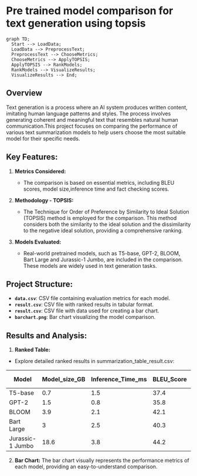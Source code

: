 # Pre trained model comparison for text generation using topsis
```mermaid
graph TD;
  Start --> LoadData;
  LoadData --> PreprocessText;
  PreprocessText --> ChooseMetrics;
  ChooseMetrics --> ApplyTOPSIS;
  ApplyTOPSIS --> RankModels;
  RankModels --> VisualizeResults;
  VisualizeResults --> End;
```

## Overview
Text generation is a process where an AI system produces written content, imitating human language patterns and styles. The process involves generating coherent and meaningful text that resembles natural human communication.This project focuses on comparing the performance of various text summarization models to help users choose the most suitable model for their specific needs.

## Key Features:

1. **Metrics Considered:**
   - The comparison is based on essential metrics, including BLEU scores, model size,inference time and fact checking scores.
     
2. **Methodology - TOPSIS:**
   - The Technique for Order of Preference by Similarity to Ideal Solution (TOPSIS) method is employed for the comparison. This method considers both the similarity to the ideal solution and the dissimilarity to the negative ideal solution, providing a comprehensive ranking.

3. **Models Evaluated:**
   - Real-world pretrained models, such as T5-base, GPT-2, BLOOM, Bart Large and Jurassic-1 Jumbo, are included in the comparison. These models are widely used in text generation tasks.
  
## Project Structure:

- **`data.csv`**: CSV file containing evaluation metrics for each model.
- **`result.csv`**: CSV file with ranked results in tabular format.
- **`result.csv`**: CSV file with data used for creating a bar chart.
- **`barchart.png`**: Bar chart visualizing the model comparison.

## Results and Analysis:
1. **Ranked Table:**
- Explore detailed ranked results in summarization_table_result.csv:
  
|       Model      | Model_size_GB | Inference_Time_ms | BLEU_Score | Fact_Checking_Score_(0-100) |
|------------------|---------------|-------------------|------------|-----------------------------|
| T5-base          | 0.7           | 1.5               | 37.4       | 85                          |
| GPT-2            | 1.5           | 0.8               | 35.8       | 75                          |
| BLOOM            | 3.9           | 2.1               | 42.1       | 82                          |
| Bart Large       | 3             | 2.5               | 40.3       | 83                          |
| Jurassic-1 Jumbo | 18.6          | 3.8               | 44.2       | 88                          |

2. **Bar Chart:**
The bar chart visually represents the performance metrics of each model, providing an easy-to-understand comparison.

